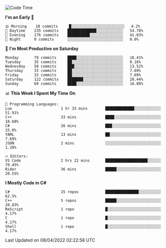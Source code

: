 <!--START_SECTION:waka-->
![Code Time](http://img.shields.io/badge/Code%20Time-766%20hrs%2017%20mins-blue)

**I'm an Early 🐤** 

```text
🌞 Morning    18 commits     █░░░░░░░░░░░░░░░░░░░░░░░░   4.2% 
🌆 Daytime    235 commits    █████████████░░░░░░░░░░░░   54.78% 
🌃 Evening    176 commits    ██████████░░░░░░░░░░░░░░░   41.03% 
🌙 Night      0 commits      ░░░░░░░░░░░░░░░░░░░░░░░░░   0.0%

```
📅 **I'm Most Productive on Saturday** 

```text
Monday       79 commits     ████░░░░░░░░░░░░░░░░░░░░░   18.41% 
Tuesday      35 commits     ██░░░░░░░░░░░░░░░░░░░░░░░   8.16% 
Wednesday    58 commits     ███░░░░░░░░░░░░░░░░░░░░░░   13.52% 
Thursday     33 commits     ██░░░░░░░░░░░░░░░░░░░░░░░   7.69% 
Friday       33 commits     ██░░░░░░░░░░░░░░░░░░░░░░░   7.69% 
Saturday     122 commits    ███████░░░░░░░░░░░░░░░░░░   28.44% 
Sunday       69 commits     ████░░░░░░░░░░░░░░░░░░░░░   16.08%

```


📊 **This Week I Spent My Time On** 

```text
💬 Programming Languages: 
Lua                      1 hr 33 mins        █████████████░░░░░░░░░░░░   51.91% 
C++                      33 mins             ████░░░░░░░░░░░░░░░░░░░░░   18.68% 
C#                       26 mins             ███░░░░░░░░░░░░░░░░░░░░░░   15.0% 
YAML                     13 mins             ██░░░░░░░░░░░░░░░░░░░░░░░   7.69% 
JSON                     2 mins              ░░░░░░░░░░░░░░░░░░░░░░░░░   1.39%

🔥 Editors: 
VS Code                  2 hrs 22 mins       ███████████████████░░░░░░   79.45% 
Rider                    36 mins             █████░░░░░░░░░░░░░░░░░░░░   20.55%

```

**I Mostly Code in C#** 

```text
C#                       15 repos            ███████████████░░░░░░░░░░   62.5% 
C++                      5 repos             █████░░░░░░░░░░░░░░░░░░░░   20.83% 
ReScript                 1 repo              █░░░░░░░░░░░░░░░░░░░░░░░░   4.17% 
C                        1 repo              █░░░░░░░░░░░░░░░░░░░░░░░░   4.17% 
Shell                    1 repo              █░░░░░░░░░░░░░░░░░░░░░░░░   4.17%

```



 Last Updated on 08/04/2022 02:22:58 UTC
<!--END_SECTION:waka-->
